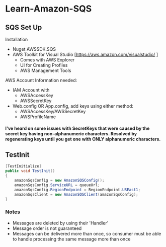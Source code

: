 # Learn-Amazon-SQS

## SQS Set Up

Installation
- Nuget AWSSDK.SQS
- AWS Toolkit for Visual Studio [https://aws.amazon.com/visualstudio/ ]
  - Comes with AWS Explorer
  - UI for Creating Profiles
  - AWS Management Tools

AWS Account Information needed:
  - IAM Account with
    - AWSAccessKey
    - AWSSecretKey
  - Web.config OR App.config, add keys using either method: 
    - AWSAccessKey/AWSSecretKey 
    - AWSProfileName
    
#### I've heard on some issues with SecretKeys that were caused by the secret key having non-alphanumeric characters.  Resolved by regenerating keys until you get one with ONLY alphanumeric characters.


## TestInit
```cs
[TestInitialize]
public void TestInit()
{
    amazonSqsConfig = new AmazonSQSConfig();
    amazonSqsConfig.ServiceURL = queueUrl;
    amazonSqsConfig.RegionEndpoint = RegionEndpoint.USEast1;
    amazonSqsClient = new AmazonSQSClient(amazonSqsConfig);
}
```

### Notes
- Messages are deleted by using their 'Handler'
- Message order is not guaranteed
- Messages can be delivered more than once, so consumer must be able to handle processing the same message more than once
